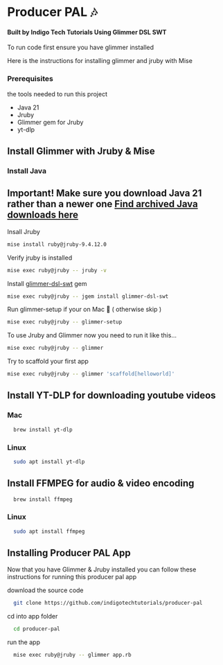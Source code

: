 # Producer PAL 🎶

#### Built by Indigo Tech Tutorials Using Glimmer DSL SWT

To run code first ensure you have glimmer installed

Here is the instructions for installing glimmer and jruby with Mise

### Prerequisites

the tools needed to run this project

- Java 21
- Jruby
- Glimmer gem for Jruby
- yt-dlp

## Install Glimmer with Jruby & Mise

### Install Java

## Important! Make sure you download Java 21 rather than a newer one [Find archived Java downloads here](https://www.oracle.com/java/technologies/javase/jdk21-archive-downloads.html)


Insall Jruby

```sh
mise install ruby@jruby-9.4.12.0
```

Verify jruby is installed

```sh
mise exec ruby@jruby -- jruby -v
```

Install [glimmer-dsl-swt](https://github.com/AndyObtiva/glimmer-dsl-swt) gem

```sh
mise exec ruby@jruby -- jgem install glimmer-dsl-swt
```

Run glimmer-setup if your on Mac 🍎 ( otherwise skip )
```sh
mise exec ruby@jruby -- glimmer-setup
```

To use Jruby and Glimmer now you need to run it like this...

```sh
mise exec ruby@jruby -- glimmer
```
Try to scaffold your first app

```sh
mise exec ruby@jruby -- glimmer 'scaffold[helloworld]'
```

## Install YT-DLP for downloading youtube videos

### Mac

```sh
  brew install yt-dlp
```

### Linux

```sh
  sudo apt install yt-dlp
```

## Install FFMPEG for audio & video encoding

```sh
  brew install ffmpeg
```

### Linux

```sh
  sudo apt install ffmpeg
```


## Installing Producer PAL App
Now that you have Glimmer & Jruby installed you can follow these instructions for running this producer pal app


download the source code

```sh
  git clone https://github.com/indigotechtutorials/producer-pal
```

cd into app folder

```sh
  cd producer-pal
```

run the app

```sh
  mise exec ruby@jruby -- glimmer app.rb
```